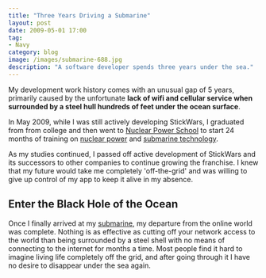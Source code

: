 ```yaml
---
title: "Three Years Driving a Submarine"
layout: post
date: 2009-05-01 17:00
tag:
- Navy
category: blog
image: /images/submarine-688.jpg
description: "A software developer spends three years under the sea."
---
```


My development work history comes with an unusual gap of 5 years, primarily caused by the unfortunate **lack of wifi and cellular service when surrounded by a steel hull hundreds of feet under the ocean surface**.

In May 2009, while I was still actively developing StickWars, I graduated from from college and then went to [Nuclear Power School](https://en.wikipedia.org/wiki/Nuclear_Power_School) to start 24 months of training on [nuclear power](https://en.wikipedia.org/wiki/Pressurized_water_reactor) and [submarine technology](https://en.wikipedia.org/wiki/Submarine#Technology).

As my studies continued, I passed off active development of StickWars and its successors to other companies to continue growing the franchise. I knew that my future would take me completely 'off-the-grid' and was willing to give up control of my app to keep it alive in my absence.

## Enter the Black Hole of the Ocean

Once I finally arrived at my [submarine](https:/en.wikipedia.org/wiki/Los_Angeles-class_submarine), my departure from the online world was complete. Nothing is as effective as cutting off your network access to the world than being surrounded by a steel shell with no means of connecting to the internet for months a time. Most people find it hard to imagine living life completely off the grid, and after going through it I have no desire to disappear under the sea again.
